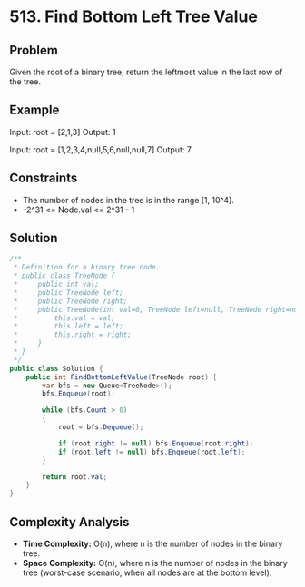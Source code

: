 # 513. Find Bottom Left Tree Value
## Problem
Given the root of a binary tree, return the leftmost value in the last row of the tree.

## Example
Input: root = [2,1,3]
Output: 1

Input: root = [1,2,3,4,null,5,6,null,null,7]
Output: 7

## Constraints
- The number of nodes in the tree is in the range [1, 10^4].
- -2^31 <= Node.val <= 2^31 - 1

## Solution
```csharp
/**
 * Definition for a binary tree node.
 * public class TreeNode {
 *     public int val;
 *     public TreeNode left;
 *     public TreeNode right;
 *     public TreeNode(int val=0, TreeNode left=null, TreeNode right=null) {
 *         this.val = val;
 *         this.left = left;
 *         this.right = right;
 *     }
 * }
 */
public class Solution {
    public int FindBottomLeftValue(TreeNode root) {
        var bfs = new Queue<TreeNode>();
        bfs.Enqueue(root);

        while (bfs.Count > 0)
        {
            root = bfs.Dequeue();

            if (root.right != null) bfs.Enqueue(root.right);
            if (root.left != null) bfs.Enqueue(root.left);
        }

        return root.val;
    }
}
```

## Complexity Analysis
- **Time Complexity:** O(n), where n is the number of nodes in the binary tree.
- **Space Complexity:** O(n), where n is the number of nodes in the binary tree (worst-case scenario, when all nodes are at the bottom level).
